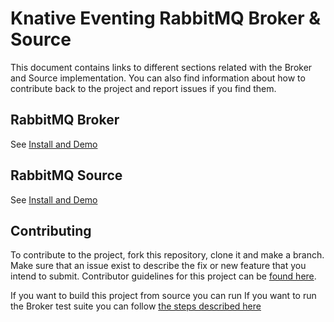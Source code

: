 # Knative Eventing RabbitMQ Broker & Source

This document contains links to different sections related with the Broker and Source implementation. 
You can also find information about how to contribute back to the project and report issues if you find them. 

## RabbitMQ Broker

See [Install and Demo](broker.md)

## RabbitMQ Source

See [Install and Demo](source.md)

## Contributing
To contribute to the project, fork this repository, clone it and make a branch. 
Make sure that an issue exist to describe the fix or new feature that you intend to submit. 
Contributor guidelines for this project can be [found here]().

If you want to build this project from source you can run 
If you want to run the Broker test suite you can follow [the steps described here](test.md)
